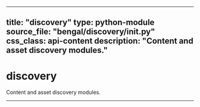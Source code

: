 
---
title: "discovery"
type: python-module
source_file: "bengal/discovery/__init__.py"
css_class: api-content
description: "Content and asset discovery modules."
---

# discovery

Content and asset discovery modules.

---
